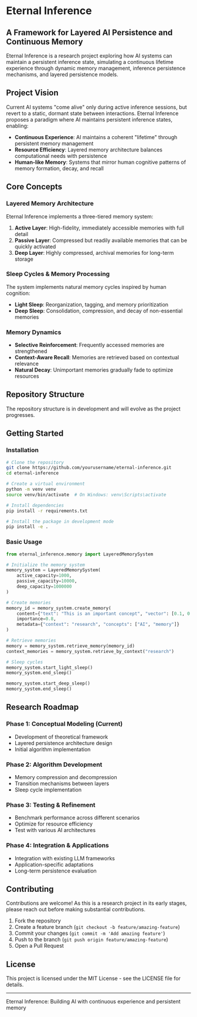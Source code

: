 # Eternal Inference

## A Framework for Layered AI Persistence and Continuous Memory

Eternal Inference is a research project exploring how AI systems can maintain a persistent inference state, simulating a continuous lifetime experience through dynamic memory management, inference persistence mechanisms, and layered persistence models.

## Project Vision

Current AI systems "come alive" only during active inference sessions, but revert to a static, dormant state between interactions. Eternal Inference proposes a paradigm where AI maintains persistent inference states, enabling:

- **Continuous Experience**: AI maintains a coherent "lifetime" through persistent memory management
- **Resource Efficiency**: Layered memory architecture balances computational needs with persistence
- **Human-like Memory**: Systems that mirror human cognitive patterns of memory formation, decay, and recall

## Core Concepts

### Layered Memory Architecture

Eternal Inference implements a three-tiered memory system:

1. **Active Layer**: High-fidelity, immediately accessible memories with full detail
2. **Passive Layer**: Compressed but readily available memories that can be quickly activated
3. **Deep Layer**: Highly compressed, archival memories for long-term storage

### Sleep Cycles & Memory Processing

The system implements natural memory cycles inspired by human cognition:

- **Light Sleep**: Reorganization, tagging, and memory prioritization
- **Deep Sleep**: Consolidation, compression, and decay of non-essential memories

### Memory Dynamics

- **Selective Reinforcement**: Frequently accessed memories are strengthened
- **Context-Aware Recall**: Memories are retrieved based on contextual relevance
- **Natural Decay**: Unimportant memories gradually fade to optimize resources

## Repository Structure

The repository structure is in development and will evolve as the project progresses.

## Getting Started

### Installation

```bash
# Clone the repository
git clone https://github.com/yourusername/eternal-inference.git
cd eternal-inference

# Create a virtual environment
python -m venv venv
source venv/bin/activate  # On Windows: venv\Scripts\activate

# Install dependencies
pip install -r requirements.txt

# Install the package in development mode
pip install -e .
```

### Basic Usage

```python
from eternal_inference.memory import LayeredMemorySystem

# Initialize the memory system
memory_system = LayeredMemorySystem(
    active_capacity=1000,
    passive_capacity=10000,
    deep_capacity=1000000
)

# Create memories
memory_id = memory_system.create_memory(
    content={"text": "This is an important concept", "vector": [0.1, 0.2, 0.3, ...]},
    importance=0.8,
    metadata={"context": "research", "concepts": ["AI", "memory"]}
)

# Retrieve memories
memory = memory_system.retrieve_memory(memory_id)
context_memories = memory_system.retrieve_by_context("research")

# Sleep cycles
memory_system.start_light_sleep()
memory_system.end_sleep()

memory_system.start_deep_sleep()
memory_system.end_sleep()
```

## Research Roadmap

### Phase 1: Conceptual Modeling (Current)
- Development of theoretical framework
- Layered persistence architecture design
- Initial algorithm implementation

### Phase 2: Algorithm Development
- Memory compression and decompression
- Transition mechanisms between layers
- Sleep cycle implementation

### Phase 3: Testing & Refinement
- Benchmark performance across different scenarios
- Optimize for resource efficiency
- Test with various AI architectures

### Phase 4: Integration & Applications
- Integration with existing LLM frameworks
- Application-specific adaptations
- Long-term persistence evaluation

## Contributing

Contributions are welcome! As this is a research project in its early stages, please reach out before making substantial contributions.

1. Fork the repository
2. Create a feature branch (`git checkout -b feature/amazing-feature`)
3. Commit your changes (`git commit -m 'Add amazing feature'`)
4. Push to the branch (`git push origin feature/amazing-feature`)
5. Open a Pull Request

## License

This project is licensed under the MIT License - see the LICENSE file for details.

---

Eternal Inference: Building AI with continuous experience and persistent memory
